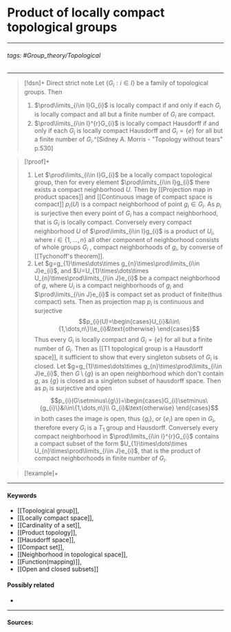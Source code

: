 # Product of locally compact topological groups
***
###### tags: #Group_theory/Topological 
***
>[!dsn]+ Direct strict note
>Let $\{G_{i}:i\in I\}$ be a family of topological groups. Then
>1. $\prod\limits_{i\in I}G_{i}$ is locally compact if and only if each $G_{i}$ is locally compact and all but a finite number of $G_{i}$ are compact.
>2. $\prod\limits_{i\in I}^{r}G_{i}$ is locally compact Hausdorff if and only if each $G_{i}$ is locally compact Hausdorff and $G_{i}=\{e\}$ for all but a finite number of $G_{i}$.^[Sidney A. Morris - "Topology without tears" p.530]

>[!proof]+
>1. Let $\prod\limits_{i\in I}G_{i}$ be a locally compact topological group, then for every element $\prod\limits_{i\in I}g_{i}$ there exists a compact neighborhood $U$. Then by [[Projection map in product spaces]] and [[Continuous image of compact space is compact]] $p_{i}(U)$ is a compact neighborhood of point $g_{i}\in G_{i}$. As $p_{i}$ is surjective then every point of $G_{i}$ has a compact neighborhood, that is $G_{i}$ is locally compact.
>   ${}$
>   Conversely every compact neighborhood $U$ of $\prod\limits_{i\in I}g_{i}$ is a product of $U_{i}$, where $i\in\{1,\dots,n\}$ all other component of neighborhood consists of whole groups $G_{i}$ , compact neighborhoods of $g_{i}$, by converse of [[Tychonoff's theorem]].
>2. Let $g=g_{1}\times\dots\times g_{n}\times\prod\limits_{i\in J}e_{i}$, and $U=U_{1}\times\dots\times U_{n}\times\prod\limits_{i\in J}e_{i}$ be a compact neighborhood of $g$, where $U_{i}$ is a compact neighborhoods of $g_{i}$ and $\prod\limits_{i\in J}e_{i}$ is compact set as product of finite(thus compact) sets. Then as projection map $p_{i}$ is continuous and surjective
>   $$p_{i}(U)=\begin{cases}U_{i}&i\in\{1,\dots,n\}\\e_{i}&\text{otherwise} \end{cases}$$ 
>   Thus every $G_{i}$ is locally compact and $G_{i}=\{e\}$ for all but a finite number of $G_{i}$.
>   Then as [[T1 topological group is a Hausdorff space]], it sufficient to show that every singleton subsets of $G_{i}$ is closed.
>   Let $g=g_{1}\times\dots\times g_{n}\times\prod\limits_{i\in J}e_{i}$, then $G\setminus\{g\}$ is an open neighborhood which don't contain $g$, as $\{g\}$ is closed as a singleton subset of hausdorff space. Then as $p_{i}$ is surjective and open 
>   $$p_{i}(G\setminus\{g\})=\begin{cases}G_{i}\setminus\{g_{i}\}&i\in\{1,\dots,n\}\\ G_{i}&\text{otherwise} \end{cases}$$
>   in both cases the image is open, thus $\{g_{i}\}$, or $\{e_{i}\}$ are open in $G_{i}$, therefore every $G_{i}$ is a $T_{1}$ group and Hausdorff. 
>   ${}$
>   Conversely every compact neighborhood in $\prod\limits_{i\in I}^{r}G_{i}$ contains a compact subset of the form $U_{1}\times\dots\times U_{n}\times\prod\limits_{i\in J}e_{i}$, that is the product of compact neighborhoods in finite number of $G_{i}$. 

>[!example]+ 
>
***
#### Keywords
- [[Topological group]],
- [[Locally compact space]],
- [[Cardinality of a set]],
- [[Product topology]],
- [[Hausdorff space]],
- [[Compact set]],
- [[Neighborhood in topological space]],
- [[Function(mapping)]],
- [[Open and closed subsets]]
#### Possibly related
- 
***
#### Sources: